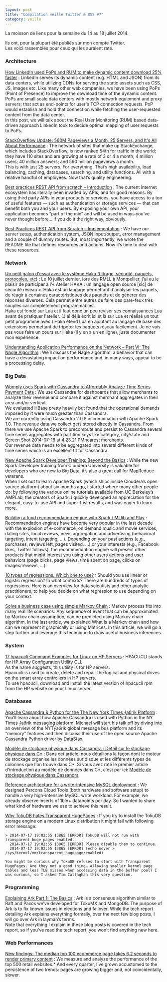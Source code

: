 ```yaml
---
layout: post
title: "Compilation veille Twitter & RSS #7"
category: veille
---
```


La moisson de liens pour la semaine du 14 au 18 juillet 2014.

Ils ont, pour la plupart été publiés sur mon compte Twitter.  
Les voici rassemblés pour ceux qui les auraient raté.

<!-- -->

### Architecture

[How LinkedIn used PoPs and RUM to make dynamic content download 25% faster](http://engineering.linkedin.com/performance/how-linkedin-used-pops-and-rum-make-dynamic-content-download-25-faster)
:  LinkedIn serves its dynamic content (e.g. HTML and JSON) from its data centers, while utilizing CDNs for serving the static assets such as CSS, JS, images etc. Like many other web companies, we have been using PoPs (Point of Presence) to improve the download time of the dynamic content.  
PoPs are small scale data centers with mostly network equipment and proxy servers; that act as end-points for user's TCP connection requests. PoP would establish and hold that connection while fetching the user-requested content from the data center.  
In this post, we will talk about the Real User Monitoring (RUM) based data-driven approach LinkedIn took to decide optimal mapping of user requests to PoPs.

[StackOverflow Update: 560M Pageviews a Month, 25 Servers, and It's All About Performance](http://highscalability.com/blog/2014/7/21/stackoverflow-update-560m-pageviews-a-month-25-servers-and-i.html)
:  The network of sites that make up StackExchange, which includes StackOverflow, is now ranked 54th for traffic in the world; they have 110 sites and are growing at a rate of 3 or 4 a month; 4 million users; 40 million answers; and 560 million pageviews a month.  
This is with just 25 servers. For everything. That’s high availability, load balancing, caching, databases, searching, and utility functions. All with a relative handful of employees. Now that’s quality engineering.

[Best practices REST API from scratch – Introduction](http://www.sitepoint.com/best-practices-rest-api-scratch-introduction/)
:  The current internet ecosystem has literally been invaded by APIs, and for good reasons. By using third party APIs in your products or services, you have access to a ton of useful features — such as authentication or storage services — that can benefit both you and your users. By exposing your own API, your application becomes “part of the mix” and will be used in ways you’ve never thought before… if you do it the right way, obviously.

[Best Practices REST API from Scratch – Implementation](http://www.sitepoint.com/best-practices-rest-api-scratch-implementation/)
:  We have our server setup, authentication system, JSON input/output, error management and a couple of dummy routes. But, most importantly, we wrote the README file that defines resources and actions. Now it’s time to deal with these resources.

### Network

[Un petit galop d'essai avec le système Haka (filtrage, sécurité, paquets, protocoles, etc)](http://www.bortzmeyer.org/haka.htmlhttp://www.bortzmeyer.org/haka.htmlhttp://www.bortzmeyer.org/haka.html)
:  Le 10 juillet dernier, lors des RMLL à Montpellier, j'ai eu le plaisir de participer à l'« Atelier HAKA : un langage open source [sic] de sécurité réseau ». Haka est un langage permettant d'analyser les paquets, de réagir à certaines caractéristiques des paquets et de générer des réponses diverses. Cela permet entre autres de faire des pare-feux très souples car complètement programmables.  
Haka est fondé sur Lua et il faut donc un peu réviser ses connaissances Lua avant de pratiquer l'atelier. (J'ai déjà écrit ici et là sur Lua et réalisé un tout petit programme avec.) Haka étend Lua en ajoutant au langage de base des extensions permettant de tripoter les paquets réseau facilement. Je ne vais pas vous faire un cours sur Haka (il y en a un en ligne), juste documenter mon expérience.

[Understanding Application Performance on the Network – Part VI: The Nagle Algorithm](http://apmblog.compuware.com/2014/07/24/understanding-application-performance-on-the-network-the-nagle-algorithm/)
:  We’ll discuss the Nagle algorithm, a behavior that can have a devastating impact on performance and, in many ways, appear to be a processing delay.

### Big Data

[Womply uses Spark with Cassandra to Affordably Analyze Time Series Payment Data](http://planetcassandra.org/blog/post/womply-uses-spark-with-cassandra-to-affordably-analyze-time-series-payment-data/)
:  We use Cassandra for dashboards that allow merchants to analyze their revenue and compare it against merchant aggregates in their area and/or vertical.  
We evaluated HBase pretty heavily but found that the operational demands imposed by it were much greater than Cassandra.  
We are currently using Cassandra 2.0.8 in combination with Apache Spark 1.0. The revenue data we collect gets stored directly in Cassandra. From there we use Apache Spark to precompute and persist to Cassandra several time series aggregates with partition keys like category, city/state and Screen Shot 2014-07-18 at 4.23.21 PMnearest merchants.  
Our revenue data needs to be aggregated into several different kinds of time series which is an excellent fit for Cassandra.

[New Apache Spark Developer Training: Beyond the Basics](http://blog.cloudera.com/blog/2014/07/new-apache-spark-developer-training-beyond-the-basics/)
:  While the new Spark Developer training from Cloudera University is valuable for developers who are new to Big Data, it’s also a great call for MapReduce veterans.  
When I set out to learn Apache Spark (which ships inside Cloudera’s open source platform) about six months ago, I started where many other people do: by following the various online tutorials available from UC Berkeley’s AMPLab, the creators of Spark. I quickly developed an appreciation for the elegant, easy-to-use API and super-fast results, and was eager to learn more.

[Building a food recommendation engine with Spark / MLlib and Play](http://chimpler.wordpress.com/2014/07/22/building-a-food-recommendation-engine-with-spark-mllib-and-play/)
: Recommendation engines have become very popular in the last decade with the explosion of e-commerce, on demand music and movie services, dating sites, local reviews, news aggregation and advertising (behavioral targeting, intent targeting, …). Depending on your past actions (e.g., purchases, reviews left, pages visited, …) or your interests (e.g., Facebook likes, Twitter follows), the recommendation engine will present other products that might interest you using other users actions and user behaviors (page clicks, page views, time spent on page, clicks on images/reviews, …).

[10 types of regressions. Which one to use?](http://www.datasciencecentral.com/xn/detail/6448529:BlogPost:186758)
:  Should you use linear or logistic regression? In what contexts? There are hundreds of types of regressions. Here is an overview for data scientists and other analytic practitioners, to help you decide on what regression to use depending on your context.

[Solve a business case using simple Markov Chain](http://www.analyticsvidhya.com/blog/2014/07/solve-business-case-simple-markov-chain/)
:  Markov process fits into many real life scenarios. Any sequence of event that can be approximated by Markov chain assumption, can be predicted using Markov chain algorithm. In the last article, we explained What is a Markov chain and how can we represent it graphically or using Matrices. In this article, we will go a step further and leverage this technique to draw useful business inferences.

### System

[17 hpacucli Command Examples for Linux on HP Servers](http://www.thegeekstuff.com/2014/07/hpacucli-examples/)
:  HPACUCLI stands for HP Array Configuration Utility CLI.  
As the name suggests, this utility is for HP servers.  
Hpacucli is used to create, delete and repair the logical and physical drives on the smart array controllers in HP servers.  
To use hpacucli, download and install the latest version of hpacucli rpm from the HP website on your Linux server.

### Databases

[Apache Cassandra & Python for the The New York Times ⨍aбrik Platform](http://planetcassandra.org/blog/post/apache-cassandra-and-python-for-the-new-york-time-fabrik-platform/)
:  You’ll learn about how Apache Cassandra is used with Python in the NY Times ⨍aбrik messaging platform. Michael will start his talk off by diving into an overview of the NYT⨍aбrik global message bus platform and its “memory” features and then discuss their use of the open source Apache Cassandra Python driver by DataStax.

[Modèle de stockage physique dans Cassandra : Détail sur le stockage physique dans C*](http://www.infoq.com/fr/articles/modele-stockage-physique-cassandra-details)
:  Dans cet article, nous détaillons la façon dont le moteur de stockage organise les données sur disque et les différents types de colonnes que l'on trouve dans C*. Si vous avez raté le premier article d'introduction au modèle de données dans C*, c'est par ici: [Modèle de stockage physique dans Cassandra](http://www.infoq.com/fr/articles/modele-stockage-physique-cassandra)

[Reference architecture for a write-intensive MySQL deployment](http://www.mysqlperformanceblog.com/2014/07/22/reference-architecture-for-a-write-intensive-mysql-deployment/)
:  We designed Percona Cloud Tools (both hardware and software setup) to handle a very high-intensive MySQL write workload. For example, we already observe inserts of 1bln+ datapoints per day. So I wanted to share what kind of hardware we use to achieve this result.

[Why TokuDB hates Transparent HugePages](http://www.mysqlperformanceblog.com/2014/07/23/why-tokudb-hates-transparent-hugepages/)
:  If you try to install the TokuDB storage engine on a modern Linux distribution it might fail with following error message:

    > 2014-07-17 19:02:55 13865 [ERROR] TokuDB will not run with transparent huge pages enabled.
      2014-07-17 19:02:55 13865 [ERROR] Please disable them to continue.
      2014-07-17 19:02:55 13865 [ERROR] (echo never > /sys/kernel/mm/transparent_hugepage/enabled)

    You might be curious why TokuDB refuses to start with Transparent HugePages. Are they not a good thing… allowing smaller kernel page tables and less TLB misses when accessing data in the buffer pool? I was curious, so I asked Tim Callaghan this very question.

### Programming

[Explaining Ark Part 1: The Basics](http://www.tokutek.com/2014/07/explaining-ark-part-1-the-basics/)
:   Ark is a consensus algorithm similar to Raft and Paxos we’ve developed for TokuMX and MongoDB. The purpose of Ark is to fix known issues in elections and failover. While the tech report detailing Ark explains everything formally, over the next few blog posts, I will go over Ark in layman’s terms.  
Note that everything I explain in these blog posts is covered in the tech report, so if you’ve read the tech report, you won’t find anything new here.

### Web Performances

[New findings: The median top 100 ecommerce page takes 6.2 seconds to render primary content](http://www.webperformancetoday.com/2014/07/23/summer2014-ecommerce-page-speed-web-performance/)
:  We measure and analyze the performance of the top 500 retail websites.* And every quarter, I’ve grown accustomed to the persistence of two trends: pages are growing bigger and, not coincidentally, slower.

